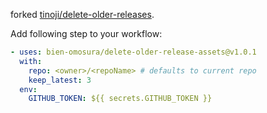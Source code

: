 
forked [tinoji/delete-older-releases](https://github.com/tinoji/delete-older-release-assets).

Add following step to your workflow:

```yaml
- uses: bien-omosura/delete-older-release-assets@v1.0.1
  with:
    repo: <owner>/<repoName> # defaults to current repo
    keep_latest: 3
  env:
    GITHUB_TOKEN: ${{ secrets.GITHUB_TOKEN }}
```

